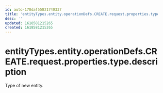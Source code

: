 ```yaml
---
id: auto-178daf55821740337
title: 'entityTypes.entity.operationDefs.CREATE.request.properties.type.description'
desc: ''
updated: 1618581215265
created: 1618581215265
---
```

# entityTypes.entity.operationDefs.CREATE.request.properties.type.description

Type of new entity.